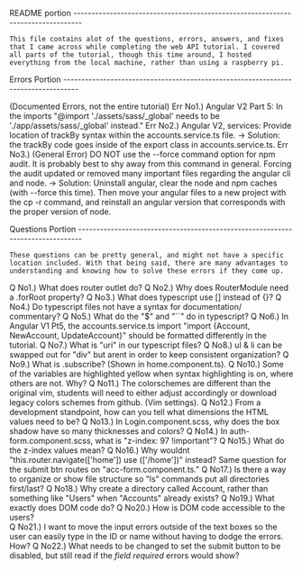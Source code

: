  README portion --------------------------------------------------------------------------------
    
    This file contains alot of the questions, errors, answers, and fixes that I came across while completing the web API tutorial. I covered all parts of the tutorial, though this time around, I hosted everything from the local machine, rather than using a raspberry pi. 

Errors Portion ----------------------------------------------------------------------------------

(Documented Errors, not the entire tutorial)
Err No1.) Angular V2 Part 5: In the imports "@import './assets/sass/_global' needs to be './app/assets/sass/_global' instead."
Err No2.) Angular V2, services:  Provide location of trackBy syntax within the accounts.service.ts file.
-> Solution: the trackBy code goes inside of the export class in accounts.service.ts.
Err No3.) (General Error) DO NOT use the --force command option for npm audit. It is probably best to shy away from this command in general. Forcing the audit updated or removed many important files regarding the angular cli and node. 
-> Solution: Uninstall angular, clear the node and npm caches (with --force this time). Then move your angular files to a new project with the cp -r command, and reinstall an angular version that corresponds with the proper version of node. 


Questions Portion -------------------------------------------------------------------------------

    These questions can be pretty general, and might not have a specific location included. With that being said, there are many advantages to understanding and knowing how to solve these errors if they come up. 

Q No1.) What does router outlet do?
Q No2.) Why does RouterModule need a .forRoot property?
Q No3.) What does typescript use [] instead of {}?
Q No4.) Do typescript files not have a syntax for documentation/ commentary?
Q No5.) What do the "$" and "``" do in typescript?
Q No6.) In Angular V1 Pt5, the accounts.service.ts import "import {Account, NewAccount, UpdateAccount}" should be formatted differently in the tutorial. 
Q No7.) What is "uri" in our typescript files?
Q No8.) ul & li can be swapped out for "div" but arent in order to keep consistent organization?
Q No9.) What is .subscribe? (Shown in home.component.ts).
Q No10.) Some of the variables are highlighted yellow when syntax highlighting is on, where others are not. Why?
Q No11.) The colorschemes are different than the original vim, students will need to either adjust accordingly or download legacy colors schemes from github. (Vim settings).
Q No12.) From a development standpoint, how can you tell what dimensions the HTML values need to be? 
Q No13.) In Login.component.scss, why does the box shadow have so many thicknesses and colors?
Q No14.) In auth-form.component.scss, what is "z-index: 97 !important"?
Q No15.) What do the z-index values mean?
Q No16.) Why wouldnt "this.router.navigate(['home']) use (['/home'])" instead? Same question for the submit btn routes on "acc-form.component.ts."
Q No17.) Is there a way to organize or show file structure so "ls" commands put all directories first/last?
Q No18.) Why create a directory called Account, rather than something like "Users" when "Accounts" already exists?
Q No19.) What exactly does DOM code do?
Q No20.) How is DOM code accessible to the users?    
Q No21.) I want to move the input errors outside of the text boxes so the user can easily type in the ID or name without having to dodge the errors. How?
Q No22.) What needs to be changed to set the submit button to be disabled, but still read if the *field required* errors would show?
